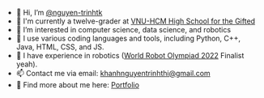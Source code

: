 - 👋 Hi, I’m [@nguyen-trinhtk](https://github.com/nguyen-trinhtk)
- 🏫 I'm currently a twelve-grader at [VNU-HCM High School for the Gifted](https://ptnk.edu.vn)
- 👀 I’m interested in computer science, data science, and robotics
- 🌱 I use various coding languages and tools, including Python, C++, Java, HTML, CSS, and JS.
- 🤖 I have experience in robotics ([World Robot Olympiad 2022](https://wro-association.org) Finalist yeah).
- 📫 Contact me via email: khanhnguyentrinhthi@gmail.com
- 🐨 Find more about me here: [Portfolio](https://nguyen-trinhtk.github.io)
